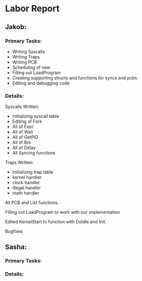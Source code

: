 # Labor Report
## Jakob:
### Primary Tasks:
- Writing Syscalls
- Writing Traps
- Writing PCB
- Scheduling of new 
- Filling out LoadProgram
- Creating supporting structs and functions for syncs and pcbs
- Editing and debugging code

### Details:
Syscalls Written:
- initializing syscall table
- Editing of Fork
- All of Exec
- All of Wait
- All of GetPID
- All of Brk
- All of Delay
- All Syncing functions

Traps Written:
- initializing trap table
- kernel handler
- clock handler
- illegal handler
- math handler

All PCB and List functions.

Filling out LoadProgram to work with our implementation

Edited KernelStart to function with DoIdle and Init.

Bugfixes

## Sasha:
### Primary Tasks:

### Details:
